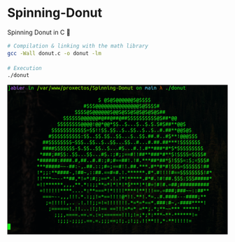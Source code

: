 # Spinning-Donut
Spinning Donut in C :doughnut:

```sh
# Compilation & linking with the math library
gcc -Wall donut.c -o donut -lm

# Execution
./donut
```

<p align="center">
    <img src="donut1_sample.png" alt="Donut terminal sample">
</p>

